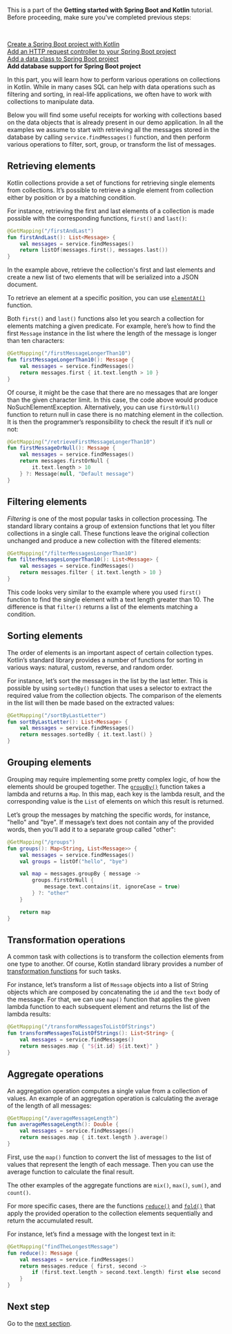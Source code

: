 [//]: # (title: Work with collections in Spring Boot project)

<microformat>
    <p>This is a part of the <strong>Getting started with Spring Boot and Kotlin</strong> tutorial. Before proceeding, make sure you've completed previous steps:</p><br/>
    <p><a href="jvm-create-project-with-spring-boot.md">Create a Spring Boot project with Kotlin</a><br/><a href="jvm-add-http-to-spring-boot-project.md">Add an HTTP request controller to your Spring Boot project</a><br/><a href="jvm-spring-boot-add-data-class.md">Add a data class to Spring Boot project</a><br/><strong>Add database support for Spring Boot project</strong><br/></p>
</microformat>

In this part, you will learn how to perform various operations on collections in Kotlin.
While in many cases SQL can help with data operations such as filtering and sorting, in real-life applications, we often have to work with collections to manipulate data.

Below you will find some useful receipts for working with collections based on the data objects that is already present in our demo application.
In all the examples we assume to start with retrieving all the messages stored in the database by calling `service.findMessages()` function, and then perform various operations to filter, sort, group, or transform the list of messages.

## Retrieving elements

Kotlin collections provide a set of functions for retrieving single elements from collections.
It’s possible to retrieve a single element from collection either by position or by a matching condition.

For instance, retrieving the first and last elements of a collection is made possible with the corresponding functions, `first()` and `last()`:

```kotlin
@GetMapping("/firstAndLast")
fun firstAndLast(): List<Message> {
    val messages = service.findMessages()
    return listOf(messages.first(), messages.last())
}
```

In the example above, retrieve the collection's first and last elements and create a new list of two elements that will be serialized into a JSON document.

To retrieve an element at a specific position, you can use [`elementAt()`](https://kotlinlang.org/api/latest/jvm/stdlib/kotlin.collections/element-at.html) function.

Both `first()` and `last()` functions also let you search a collection for elements matching a given predicate.
For example, here’s how to find the first `Message` instance in the list where the length of the message is longer than ten characters:

```kotlin
@GetMapping("/firstMessageLongerThan10")
fun firstMessageLongerThan10(): Message {
    val messages = service.findMessages()
    return messages.first { it.text.length > 10 }
}
```

Of course, it might be the case that there are no messages that are longer than the given character limit.
In this case, the code above would produce NoSuchElementException.
Alternatively, you can use `firstOrNull()` function to return null in case there is no matching element in the collection.
It is then the programmer’s responsibility to check the result if it’s null or not:

```kotlin
@GetMapping("/retrieveFirstMessageLongerThan10")
fun firstMessageOrNull(): Message {
    val messages = service.findMessages()
    return messages.firstOrNull { 
        it.text.length > 10 
    } ?: Message(null, "Default message")
}

```

## Filtering elements

_Filtering_ is one of the most popular tasks in collection processing.
The standard library contains a group of extension functions that let you filter collections in a single call.
These functions leave the original collection unchanged and produce a new collection with the filtered elements:

```kotlin
@GetMapping("/filterMessagesLongerThan10")
fun filterMessagesLongerThan10(): List<Message> {
    val messages = service.findMessages()
    return messages.filter { it.text.length > 10 }
}
```

This code looks very similar to the example where you used `first()` function to find the single element with a text length greater than 10.
The difference is that `filter()` returns a list of the elements matching a condition.

## Sorting elements

The order of elements is an important aspect of certain collection types.
Kotlin’s standard library provides a number of functions for sorting in various ways: natural, custom, reverse, and random order.

For instance, let’s sort the messages in the list by the last letter.
This is possible by using `sortedBy()` function that uses a selector to extract the required value from the collection objects.
The comparison of the elements in the list will then be made based on the extracted values:

```kotlin
@GetMapping("/sortByLastLetter")
fun sortByLastLetter(): List<Message> {
    val messages = service.findMessages()
    return messages.sortedBy { it.text.last() }
}
```

## Grouping elements

Grouping may require implementing some pretty complex logic, of how the elements should be grouped together.
The [`groupBy()`](https://kotlinlang.org/api/latest/jvm/stdlib/kotlin.collections/group-by.html) function takes a lambda and returns a `Map`.
In this map, each key is the lambda result, and the corresponding value is the `List` of elements on which this result is returned.

Let’s group the messages by matching the specific words, for instance, "hello" and "bye".
If message’s text does not contain any of the provided words, then you'll add it to a separate group called "other":

```kotlin
@GetMapping("/groups")
fun groups(): Map<String, List<Message>> {
    val messages = service.findMessages()
    val groups = listOf("hello", "bye")

    val map = messages.groupBy { message ->
        groups.firstOrNull {
            message.text.contains(it, ignoreCase = true)
        } ?: "other"
    }

    return map
}
```

## Transformation operations

A common task with collections is to transform the collection elements from one type to another.
Of course, Kotlin standard library provides a number of [transformation functions](https://kotlinlang.org/docs/collection-transformations.html) for such tasks.

For instance, let’s transform a list of `Message` objects into a list of String objects which are composed by concatenating the `id` and the `text` body of the message.
For that, we can use `map()` function that applies the given lambda function to each subsequent element and returns the list of the lambda results:

```kotlin
@GetMapping("/transformMessagesToListOfStrings")
fun transformMessagesToListOfStrings(): List<String> {
    val messages = service.findMessages()
    return messages.map { "${it.id} ${it.text}" }
}
```

## Aggregate operations

An aggregation operation computes a single value from a collection of values.
An example of an aggregation operation is calculating the average of the length of all messages:

```kotlin
@GetMapping("/averageMessageLength")
fun averageMessageLength(): Double {
    val messages = service.findMessages()
    return messages.map { it.text.length }.average()
}
```

First, use the `map()` function to convert the list of messages to the list of values that represent the length of each message.
Then you can use the average function to calculate the final result.

The other examples of the aggregate functions are `mix()`, `max()`, `sum()`, and `count()`.

For more specific cases, there are the functions [`reduce()`](https://kotlinlang.org/api/latest/jvm/stdlib/kotlin.collections/reduce.html) and [`fold()`](https://kotlinlang.org/api/latest/jvm/stdlib/kotlin.collections/fold.html) that apply the provided operation to the collection elements sequentially and return the accumulated result.

For instance, let’s find a message with the longest text in it:

```kotlin
@GetMapping("findTheLongestMessage")
fun reduce(): Message {
    val messages = service.findMessages()
    return messages.reduce { first, second ->
        if (first.text.length > second.text.length) first else second
    }
}
```

## Next step

Go to the [next section](jvm-spring-boot-using-crudrepository.md).